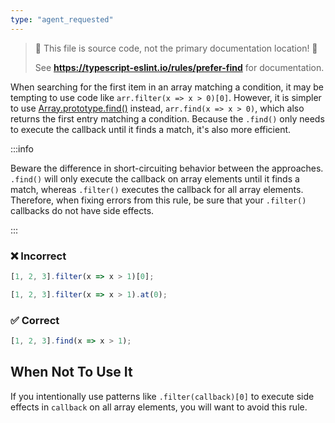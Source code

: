 ```yaml
---
type: "agent_requested"
---
```


> 🛑 This file is source code, not the primary documentation location! 🛑
>
> See **https://typescript-eslint.io/rules/prefer-find** for documentation.

When searching for the first item in an array matching a condition, it may be tempting to use code like `arr.filter(x => x > 0)[0]`.
However, it is simpler to use [Array.prototype.find()](https://developer.mozilla.org/en-US/docs/Web/JavaScript/Reference/Global_Objects/Array/find) instead, `arr.find(x => x > 0)`, which also returns the first entry matching a condition.
Because the `.find()` only needs to execute the callback until it finds a match, it's also more efficient.

:::info

Beware the difference in short-circuiting behavior between the approaches.
`.find()` will only execute the callback on array elements until it finds a match, whereas `.filter()` executes the callback for all array elements.
Therefore, when fixing errors from this rule, be sure that your `.filter()` callbacks do not have side effects.

:::

<!--tabs-->

### ❌ Incorrect

```ts
[1, 2, 3].filter(x => x > 1)[0];

[1, 2, 3].filter(x => x > 1).at(0);
```

### ✅ Correct

```ts
[1, 2, 3].find(x => x > 1);
```

## When Not To Use It

If you intentionally use patterns like `.filter(callback)[0]` to execute side effects in `callback` on all array elements, you will want to avoid this rule.
